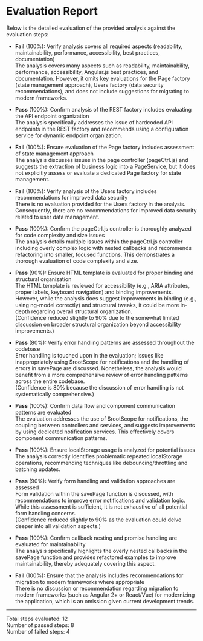 # Evaluation Report

Below is the detailed evaluation of the provided analysis against the evaluation steps:

- **Fail** (100%): Verify analysis covers all required aspects (readability, maintainability, performance, accessibility, best practices, documentation)  
  The analysis covers many aspects such as readability, maintainability, performance, accessibility, Angular.js best practices, and documentation. However, it omits key evaluations for the Page factory (state management approach), Users factory (data security recommendations), and does not include suggestions for migrating to modern frameworks.

- **Pass** (100%): Confirm analysis of the REST factory includes evaluating the API endpoint organization  
  The analysis specifically addresses the issue of hardcoded API endpoints in the REST factory and recommends using a configuration service for dynamic endpoint organization.

- **Fail** (100%): Ensure evaluation of the Page factory includes assessment of state management approach  
  The analysis discusses issues in the page controller (pageCtrl.js) and suggests the extraction of business logic into a PageService, but it does not explicitly assess or evaluate a dedicated Page factory for state management.

- **Fail** (100%): Verify analysis of the Users factory includes recommendations for improved data security  
  There is no evaluation provided for the Users factory in the analysis. Consequently, there are no recommendations for improved data security related to user data management.

- **Pass** (100%): Confirm the pageCtrl.js controller is thoroughly analyzed for code complexity and size issues  
  The analysis details multiple issues within the pageCtrl.js controller including overly complex logic with nested callbacks and recommends refactoring into smaller, focused functions. This demonstrates a thorough evaluation of code complexity and size.

- **Pass** (90%): Ensure HTML template is evaluated for proper binding and structural organization  
  The HTML template is reviewed for accessibility (e.g., ARIA attributes, proper labels, keyboard navigation) and binding improvements. However, while the analysis does suggest improvements in binding (e.g., using ng-model correctly) and structural tweaks, it could be more in-depth regarding overall structural organization.  
  (Confidence reduced slightly to 90% due to the somewhat limited discussion on broader structural organization beyond accessibility improvements.)

- **Pass** (80%): Verify error handling patterns are assessed throughout the codebase  
  Error handling is touched upon in the evaluation; issues like inappropriately using $rootScope for notifications and the handling of errors in savePage are discussed. Nonetheless, the analysis would benefit from a more comprehensive review of error handling patterns across the entire codebase.  
  (Confidence is 80% because the discussion of error handling is not systematically comprehensive.)

- **Pass** (100%): Confirm data flow and component communication patterns are evaluated  
  The evaluation addresses the use of $rootScope for notifications, the coupling between controllers and services, and suggests improvements by using dedicated notification services. This effectively covers component communication patterns.

- **Pass** (100%): Ensure localStorage usage is analyzed for potential issues  
  The analysis correctly identifies problematic repeated localStorage operations, recommending techniques like debouncing/throttling and batching updates.

- **Pass** (90%): Verify form handling and validation approaches are assessed  
  Form validation within the savePage function is discussed, with recommendations to improve error notifications and validation logic. While this assessment is sufficient, it is not exhaustive of all potential form handling concerns.  
  (Confidence reduced slightly to 90% as the evaluation could delve deeper into all validation aspects.)

- **Pass** (100%): Confirm callback nesting and promise handling are evaluated for maintainability  
  The analysis specifically highlights the overly nested callbacks in the savePage function and provides refactored examples to improve maintainability, thereby adequately covering this aspect.

- **Fail** (100%): Ensure that the analysis includes recommendations for migration to modern frameworks where appropriate  
  There is no discussion or recommendation regarding migration to modern frameworks (such as Angular 2+ or React/Vue) for modernizing the application, which is an omission given current development trends.

---

Total steps evaluated: 12  
Number of passed steps: 8  
Number of failed steps: 4